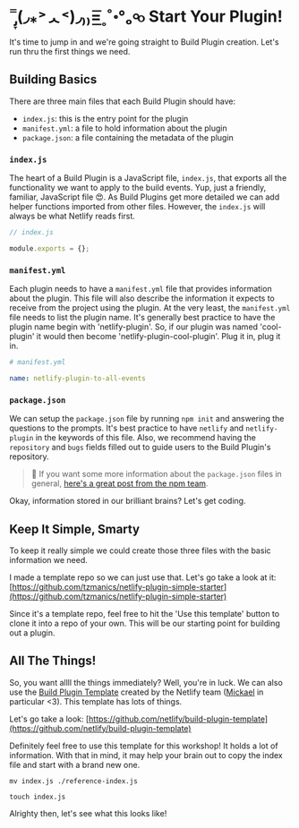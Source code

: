 # ˭̡̞(◞⁎˃ᆺ˂)◞₎₎=͟͟͞͞˳˚॰°ₒ৹๐ Start Your Plugin!

It's time to jump in and we're going straight to Build Plugin creation. Let's run thru the first things we need.

## Building Basics

There are three main files that each Build Plugin should have:

* `index.js`: this is the entry point for the plugin
* `manifest.yml`: a file to hold information about the plugin
* `package.json`: a file containing the metadata of the plugin

### `index.js`

The heart of a Build Plugin is a JavaScript file, `index.js`, that exports all the functionality we want to apply to the build events. Yup, just a friendly, familiar, JavaScript file 😍. As Build Plugins get more detailed we can add helper functions imported from other files. However, the `index.js` will always be what Netlify reads first.

```js
// index.js

module.exports = {};
```

### `manifest.yml`

Each plugin needs to have a `manifest.yml` file that provides information about the plugin. This file will also describe the information it expects to receive from the project using the plugin. At the very least, the `manifest.yml` file needs to list the plugin name. It's generally best practice to have the plugin name begin with 'netlify-plugin'. So, if our plugin was named 'cool-plugin' it would then become 'netlify-plugin-cool-plugin'. Plug it in, plug it in.

```yml
# manifest.yml

name: netlify-plugin-to-all-events
```

### `package.json`

We can setup the `package.json` file by running `npm init` and answering the questions to the prompts. It's best practice to have `netlify` and `netlify-plugin` in the keywords of this file. Also, we recommend having the `repository` and `bugs` fields filled out to guide users to the Build Plugin's repository.

> 🔬 If you want some more information about the `package.json` files in general, [here's a great post from the npm team](https://docs.npmjs.com/creating-a-package-json-file).

Okay, information stored in our brilliant brains? Let's get coding.

## Keep It Simple, Smarty

To keep it really simple we could create those three files with the basic information we need.

I made a template repo so we can just use that. Let's go take a look at it: [https://github.com/tzmanics/netlify-plugin-simple-starter](https://github.com/tzmanics/netlify-plugin-simple-starter)

Since it's a template repo, feel free to hit the 'Use this template' button to clone it into a repo of your own. This will be our starting point for building out a plugin.


## All The Things!

So, you want allll the things immediately? Well, you're in luck. We can also use the [Build Plugin Template](https://github.com/netlify/build-plugin-template) created by the Netlify team ([Mickael](https://github.com/ehmicky) in particular <3). This template has lots of things.

Let's go take a look: [https://github.com/netlify/build-plugin-template](https://github.com/netlify/build-plugin-template)

Definitely feel free to use this template for this workshop! It holds a lot of information. With that in mind, it may help your brain out to copy the index file and start with a brand new one.

`mv index.js ./reference-index.js`

`touch index.js`

Alrighty then, let's see what this looks like!